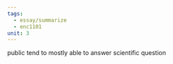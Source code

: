```yaml
---
tags:
  - essay/summarize
  - enc1101
unit: 3
---
```

public tend to mostly able to answer scientific question
